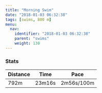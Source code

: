 ```yaml
---
title: "Morning Swim"
date: "2018-01-03 06:32:38"
tags: [swims, 800 m]
menu:
  nav:
    identifier: "2018-01-03 06:32:38"
    parent: "swims"
    weight: 130
---
```


### Stats

| Distance | Time | Pace |
|----------|------|------|
|792m|23m16s|2m56s/100m|
